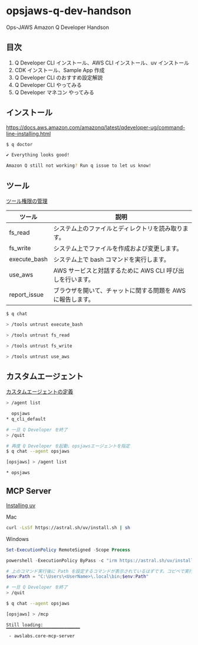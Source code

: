 # opsjaws-q-dev-handson
Ops-JAWS Amazon Q Developer Handson


## 目次

1. Q Developer CLI インストール、AWS CLI インストール、uv インストール
2. CDK インストール、Sample App 作成
3. Q Developer CLI のおすすめ設定解説
4. Q Developer CLI やってみる
5. Q Developer マネコン やってみる

## インストール

https://docs.aws.amazon.com/amazonq/latest/qdeveloper-ug/command-line-installing.html


```bash
$ q doctor

✔ Everything looks good!

Amazon Q still not working? Run q issue to let us know!
```

## ツール

[ツール権限の管理](https://docs.aws.amazon.com/amazonq/latest/qdeveloper-ug/command-line-chat-tools.html)  

| ツール       | 説明                                                        |
| ------------ | ----------------------------------------------------------- |
| fs_read      | システム上のファイルとディレクトリを読み取ります。          |
| fs_write     | システム上でファイルを作成および変更します。                |
| execute_bash | システム上で bash コマンドを実行します。                    |
| use_aws      | AWS サービスと対話するために AWS CLI 呼び出しを行います。   |
| report_issue | ブラウザを開いて、チャットに関する問題を AWS に報告します。 |


```bash
$ q chat

> /tools untrust execute_bash

> /tools untrust fs_read

> /tools untrust fs_write

> /tools untrust use_aws
```

## カスタムエージェント

[カスタムエージェントの定義](https://docs.aws.amazon.com/amazonq/latest/qdeveloper-ug/command-line-custom-agents-defining.html)

```bash
> /agent list

  opsjaws
* q_cli_default

# 一旦 Q Developer を終了
> /quit

# 再度 Q Developer を起動、opsjawsエージェントを指定
$ q chat --agent opsjaws

[opsjaws] > /agent list

* opsjaws
```

## MCP Server

[Installing uv](https://docs.astral.sh/uv/getting-started/installation/)

Mac

```bash
curl -LsSf https://astral.sh/uv/install.sh | sh
```

Windows

```powershell
Set-ExecutionPolicy RemoteSigned -Scope Process

powershell -ExecutionPolicy ByPass -c "irm https://astral.sh/uv/install.ps1 | iex"

# 上のコマンド実行後に Path を設定するコマンドが表示されているはずです。コピペで実行してください。
$env:Path = "C:\Users\<UserName>\.local\bin;$env:Path"
```


```bash
# 一旦 Q Developer を終了
> /quit

$ q chat --agent opsjaws

[opsjaws] > /mcp

Still loading:
▔▔▔▔▔▔▔▔▔▔▔▔▔▔▔▔▔▔▔▔▔▔▔▔▔▔▔▔
 - awslabs.core-mcp-server
```
